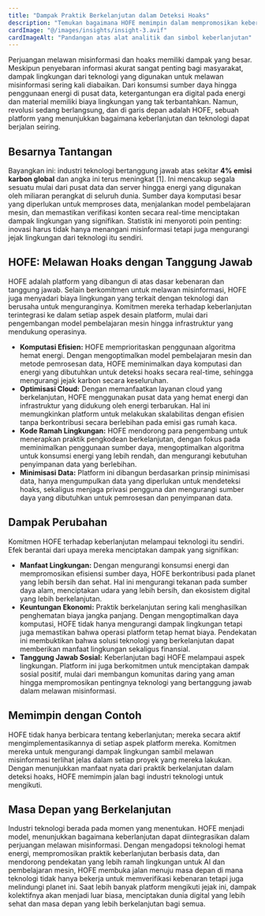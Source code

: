 ```yaml
---
title: "Dampak Praktik Berkelanjutan dalam Deteksi Hoaks"
description: "Temukan bagaimana HOFE memimpin dalam mempromosikan keberlanjutan dalam melawan misinformasi."
cardImage: "@/images/insights/insight-3.avif"
cardImageAlt: "Pandangan atas alat analitik dan simbol keberlanjutan"
---
```


Perjuangan melawan misinformasi dan hoaks memiliki dampak yang besar. Meskipun penyebaran informasi akurat sangat penting bagi masyarakat, dampak lingkungan dari teknologi yang digunakan untuk melawan misinformasi sering kali diabaikan. Dari konsumsi sumber daya hingga penggunaan energi di pusat data, ketergantungan era digital pada energi dan material memiliki biaya lingkungan yang tak terbantahkan. Namun, revolusi sedang berlangsung, dan di garis depan adalah HOFE, sebuah platform yang menunjukkan bagaimana keberlanjutan dan teknologi dapat berjalan seiring.

## Besarnya Tantangan

Bayangkan ini: industri teknologi bertanggung jawab atas sekitar **4% emisi karbon global** dan angka ini terus meningkat [1]. Ini mencakup segala sesuatu mulai dari pusat data dan server hingga energi yang digunakan oleh miliaran perangkat di seluruh dunia. Sumber daya komputasi besar yang diperlukan untuk memproses data, menjalankan model pembelajaran mesin, dan memastikan verifikasi konten secara real-time menciptakan dampak lingkungan yang signifikan. Statistik ini menyoroti poin penting: inovasi harus tidak hanya menangani misinformasi tetapi juga mengurangi jejak lingkungan dari teknologi itu sendiri.

## HOFE: Melawan Hoaks dengan Tanggung Jawab

HOFE adalah platform yang dibangun di atas dasar kebenaran dan tanggung jawab. Selain berkomitmen untuk melawan misinformasi, HOFE juga menyadari biaya lingkungan yang terkait dengan teknologi dan berusaha untuk menguranginya. Komitmen mereka terhadap keberlanjutan terintegrasi ke dalam setiap aspek desain platform, mulai dari pengembangan model pembelajaran mesin hingga infrastruktur yang mendukung operasinya.

- **Komputasi Efisien:** HOFE memprioritaskan penggunaan algoritma hemat energi. Dengan mengoptimalkan model pembelajaran mesin dan metode pemrosesan data, HOFE meminimalkan daya komputasi dan energi yang dibutuhkan untuk deteksi hoaks secara real-time, sehingga mengurangi jejak karbon secara keseluruhan.  
- **Optimisasi Cloud:** Dengan memanfaatkan layanan cloud yang berkelanjutan, HOFE menggunakan pusat data yang hemat energi dan infrastruktur yang didukung oleh energi terbarukan. Hal ini memungkinkan platform untuk melakukan skalabilitas dengan efisien tanpa berkontribusi secara berlebihan pada emisi gas rumah kaca.  
- **Kode Ramah Lingkungan:** HOFE mendorong para pengembang untuk menerapkan praktik pengkodean berkelanjutan, dengan fokus pada meminimalkan penggunaan sumber daya, mengoptimalkan algoritma untuk konsumsi energi yang lebih rendah, dan mengurangi kebutuhan penyimpanan data yang berlebihan.  
- **Minimisasi Data:** Platform ini dibangun berdasarkan prinsip minimisasi data, hanya mengumpulkan data yang diperlukan untuk mendeteksi hoaks, sekaligus menjaga privasi pengguna dan mengurangi sumber daya yang dibutuhkan untuk pemrosesan dan penyimpanan data.

## Dampak Perubahan

Komitmen HOFE terhadap keberlanjutan melampaui teknologi itu sendiri. Efek berantai dari upaya mereka menciptakan dampak yang signifikan:

- **Manfaat Lingkungan:** Dengan mengurangi konsumsi energi dan mempromosikan efisiensi sumber daya, HOFE berkontribusi pada planet yang lebih bersih dan sehat. Hal ini mengurangi tekanan pada sumber daya alam, menciptakan udara yang lebih bersih, dan ekosistem digital yang lebih berkelanjutan.  
- **Keuntungan Ekonomi:** Praktik berkelanjutan sering kali menghasilkan penghematan biaya jangka panjang. Dengan mengoptimalkan daya komputasi, HOFE tidak hanya mengurangi dampak lingkungan tetapi juga memastikan bahwa operasi platform tetap hemat biaya. Pendekatan ini membuktikan bahwa solusi teknologi yang berkelanjutan dapat memberikan manfaat lingkungan sekaligus finansial.  
- **Tanggung Jawab Sosial:** Keberlanjutan bagi HOFE melampaui aspek lingkungan. Platform ini juga berkomitmen untuk menciptakan dampak sosial positif, mulai dari membangun komunitas daring yang aman hingga mempromosikan pentingnya teknologi yang bertanggung jawab dalam melawan misinformasi.

## Memimpin dengan Contoh

HOFE tidak hanya berbicara tentang keberlanjutan; mereka secara aktif mengimplementasikannya di setiap aspek platform mereka. Komitmen mereka untuk mengurangi dampak lingkungan sambil melawan misinformasi terlihat jelas dalam setiap proyek yang mereka lakukan. Dengan menunjukkan manfaat nyata dari praktik berkelanjutan dalam deteksi hoaks, HOFE memimpin jalan bagi industri teknologi untuk mengikuti.

## Masa Depan yang Berkelanjutan

Industri teknologi berada pada momen yang menentukan. HOFE menjadi model, menunjukkan bagaimana keberlanjutan dapat diintegrasikan dalam perjuangan melawan misinformasi. Dengan mengadopsi teknologi hemat energi, mempromosikan praktik keberlanjutan berbasis data, dan mendorong pendekatan yang lebih ramah lingkungan untuk AI dan pembelajaran mesin, HOFE membuka jalan menuju masa depan di mana teknologi tidak hanya bekerja untuk memverifikasi kebenaran tetapi juga melindungi planet ini. Saat lebih banyak platform mengikuti jejak ini, dampak kolektifnya akan menjadi luar biasa, menciptakan dunia digital yang lebih sehat dan masa depan yang lebih berkelanjutan bagi semua.